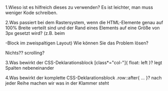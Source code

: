 1.Wieso ist es hilfreich dieses zu verwenden?
Es ist leichter, man muss weniger Kode schreiben.

2.Was passiert bei dem Rastersystem, wenn die HTML-Elemente genau auf 100% Breite
verteilt sind und der Rand eines Elements auf eine Größe von 3px gesetzt wird? (z.B. beim
<main>-Block im zweispaltigen Layout) Wie können Sie das Problem lösen?

Nichts?? scrolling?

3.Was bewirkt der CSS-Deklarationsblock [class*="col-"]{ float: left }?
legt Spalten nebeneinander 

4.Was bewirkt der komplette CSS-Deklarationsblock .row::after{ ... }?
nach jeder Reihe machen wir was in der Klammer steht

